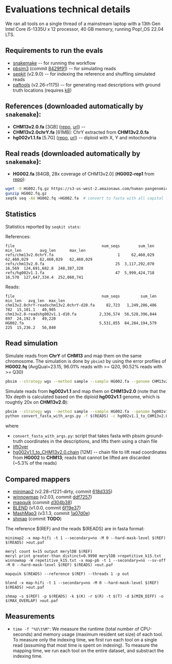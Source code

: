 # Evaluations technical details

We ran all tools on a single thread of a mainstream laptop with a 13th Gen Intel
Core i5-1335U x 12 processor, 40 GB memory, running Pop!_OS 22.04 LTS.

## Requirements to run the evals
- [snakemake](https://github.com/snakemake/snakemake) -- for running the workflow
- [pbsim3](https://github.com/yukiteruono/pbsim3) (commit [8429f91](https://github.com/yukiteruono/pbsim3/commit/8429f91)) -- for simulating reads
- [seqkit](https://github.com/shenwei356/seqkit) (v2.9.0) -- for indexing the reference and shuffling simulated reads
- [paftools](https://github.com/lh3/minimap2/blob/master/misc/paftools.js) (v2.26-r1175) -- for generating read descriptions with ground truth locations (requires [k8](https://github.com/attractivechaos/k8))

## References (downloaded automatically by `snakemake`):
- **CHM13v2.0.fa** [3GB] ([repo](https://github.com/marbl/CHM13), [url](https://s3-us-west-2.amazonaws.com/human-pangenomics/T2T/CHM13/assemblies/chm13v2.0.fa)) -- 
- **CHM13v2.0chrY.fa** [61MB]: ChrY extracted from **CHM13v2.0.fa**
- **hg002v1.1.fa** [5.7G] ([repo](https://github.com/marbl/HG002), [url](https://s3-us-west-2.amazonaws.com/human-pangenomics/T2T/HG002/assemblies/hg002v1.1.fasta.gz)) -- diploid with X, Y and mitochondria

## Real reads (downloaded automatically by `snakemake`):
- **HG002.fa** [84GB, 28x coverage of CHM13v2.0] (**HG002-rep1** from [repo](https://github.com/marbl/HG002/blob/main/Sequencing_data.md)):
```bash
wget -O HG002.fq.gz https://s3-us-west-2.amazonaws.com/human-pangenomics/T2T/scratch/HG002/sequencing/hifirevio/m84005_220827_014912_s1.hifi_reads.fastq.gz
gunzip HG002.fq.gz
seqtk seq -AU HG002.fq >HG002.fa  # convert to fasta with all capital letters
```

## Statistics

Statistics reported by `seqkit stats`:

References:

    file                                      num_seqs        sum_len     min_len        avg_len      max_len
    refs/chm13v2.0chrY.fa                            1     62,460,029  62,460,029     62,460,029   62,460,029
    refs/chm13v2.0.fa                               25  3,117,292,070      16,569  124,691,682.8  248,387,328
    refs/hg002v1.1.fa                               47  5,999,424,718      16,570  127,647,334.4  252,060,741

Reads:

    file                                      num_seqs         sum_len  min_len   avg_len  max_len
    chm13v2.0chrY-readschm13v2.0chrY-d20.fa     82,723   1,249,206,486      782  15,101.1   40,905
    chm13v2.0-readshg002v1.1-d10.fa          2,336,574  56,528,396,844      897  24,192.9   49,220
    HG002.fa                                 5,531,855  84,284,194,579      225  15,236.2   56,840

## Read simulation
Simulate reads from **ChrY** of **CHM13** and map them on the same chromosome. The simulation is done by `pbsim3` by using the error profiles of **HG002.fq** (AvgQual=23.15, 96.01% reads with >= Q20, 90.52% reads with >= Q30)
```bash
pbsim --strategy wgs --method sample --sample HG002.fa --genome CHM13v2.0chrY.fa --depth 20 --prefix HG002-readschm13-a0.99-d0.1-l10000
```

Simulate reads from **hg002v1.1** and map them on **CHM13v2.0** (note that the
10x depth is calculated based on the diploid **hg002v1.1** genome, which is
roughtly 20x on **CHM13v2.0**):
```bash
pbsim --strategy wgs --method sample --sample HG002.fa --genome hg002v1.1.fa --depth 10 --prefix $(READS)
python convert_fasta_with_args.py -f $(READS) -c hg002v1.1_to_CHM13v2.0.chain -o $(READS).lifted; \
```
where
- `convert_fasta_with_args.py`: script that takes fasta with pbsim ground-truth coordinates in the descriptions, and lifts them using a chain file 
- [liftOver](https://genome.ucsc.edu/goldenPath/help/hgTracksHelp.html#Liftover)
- [hg002v1.1_to_CHM13v2.0.chain](https://s3-us-west-2.amazonaws.com/human-pangenomics/T2T/HG002/assemblies/changes/hg002v1.1_to_CHM13v2.0.chain.gz) [12M] -- chain file to lift read coordinates from **HG002** to **CHM13**; reads that cannot be lifted are discarded (~5.3% of the reads)

## Compared mappers
- [minimap2](https://github.com/lh3/minimap2) (v2.28-r1221-dirty, commit [618d335](https://github.com/lh3/minimap2/commit/618d335))
- [winnowmap](https://github.com/marbl/winnowmap) (v2.03, commit [ddf7257](https://github.com/marbl/Winnowmap/commit/ddf7257))
- [mapquik](https://github.com/ekimb/mapquik) (commit [d304b38](https://github.com/ekimb/mapquik/commit/d304b38))
- [BLEND](https://github.com/CMU-SAFARI/BLEND) (v1.0.0, commit [6f19e37](https://github.com/CMU-SAFARI/BLEND/commit/6f19e37))
- [MashMap3](https://github.com/marbl/MashMap) (v3.1.3, commit [1a07d0e](https://github.com/marbl/MashMap/commit/1a07d0e))
- [shmap](https://github.com/pesho-ivanov/shmap) (commit **TODO**)

The reference $(REF) and the reads $(READS) are in fasta format:
```
minimap2 -x map-hifi -t 1 --secondary=no -M 0 --hard-mask-level $(REF) $(READS) >out.paf

meryl count k=15 output merylDB $(REF)
meryl print greater-than distinct=0.9998 merylDB >repetitive_k15.txt
winnowmap -W repetitive_k15.txt -x map-pb -t 1 --secondary=no --sv-off -M 0 --hard-mask-level $(REF) $(READS) >out.paf 

mapquik $(READS) --reference $(REF) --threads 1 -p out

blend -x map-hifi -t 1 --secondary=no -M 0 --hard-mask-level $(REF) $(READS) >out.paf 

shmap -s $(REF) -p $(READS) -k $(K) -r $(R) -t $(T) -d $(MIN_DIFF) -o $(MAX_OVERLAP) >out.paf
```

## Measurements
- `time -f "%U\t%M"`: We measure the runtime (total number of CPU-seconds) and
  memory usage (maximum resident set size) of each tool. To measure only the
  indexing time, we first run each tool on a single read (assuming that most
  time is spent on indexing). To measure the mapping time, we run each tool on
  the entire dataset, and substract the indexing time.
